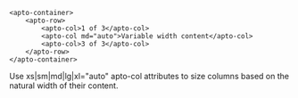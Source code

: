 ```
<apto-container>
    <apto-row>
        <apto-col>1 of 3</apto-col>
        <apto-col md="auto">Variable width content</apto-col>
        <apto-col>3 of 3</apto-col>
    </apto-row>
</apto-container>
```
Use xs|sm|md|lg|xl="auto" apto-col attributes to size columns based on the natural width of their content.